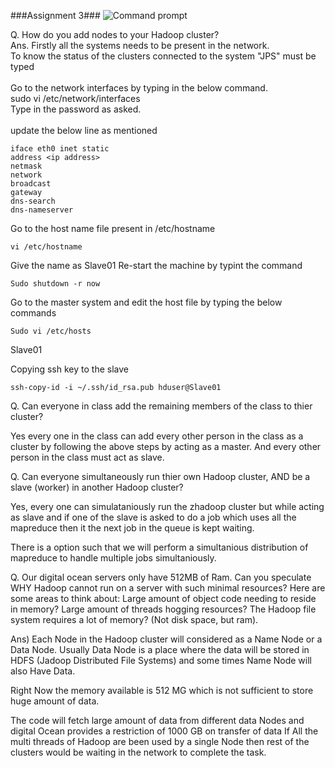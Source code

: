 ###Assignment 3###
![Command prompt](http://198.199.104.78/~kbadana/Hadoop.png)

Q. How do you add nodes to your Hadoop cluster?
<br>Ans. Firstly all the systems needs to be present in the network. <br>
To know the status of the clusters connected to the system "JPS" must be typed<br>
<br>
Go to the network interfaces by typing in the below command. <br>
sudo vi /etc/network/interfaces <br>
Type in the password as asked. <br>
<br>
update the below line as mentioned <br>
```
iface eth0 inet static 
address <ip address>
netmask
network
broadcast
gateway
dns-search
dns-nameserver
```

Go to the host name file present in /etc/hostname
<br>
```
vi /etc/hostname
```
Give the name as Slave01
Re-start the machine by typint the command
```
Sudo shutdown -r now
```
Go to the master system and edit the host file by typing the below commands

```
Sudo vi /etc/hosts
```
<IP Address> Slave01

Copying ssh key to the slave

```
ssh-copy-id -i ~/.ssh/id_rsa.pub hduser@Slave01
```


Q. Can everyone in class add the remaining members of the class to thier cluster?

Yes every one in the class can add every other person in the class as a cluster by following the above steps by acting as a master. And every other person in the class must act as slave.

Q. Can everyone simultaneously run thier own Hadoop cluster, AND be a slave (worker) in another Hadoop cluster?

Yes, every one can simulataniously run the zhadoop cluster but while acting as slave and if one of the slave is asked to do a job which uses all the mapreduce then it the next job in the queue is kept waiting.

There is a option such that we will perform a simultanious distribution of mapreduce to handle multiple jobs simultaniously.


Q. Our digital ocean servers only have 512MB of Ram. Can you speculate WHY Hadoop cannot run on a server with such minimal resources? Here are some areas to think about:
Large amount of object code needing to reside in memory?
Large amount of threads hogging resources?
The Hadoop file system requires a lot of memory? (Not disk space, but ram).

Ans) Each Node in the Hadoop cluster will considered as a Name Node or a Data Node. Usually Data Node is a place where the data will be stored in HDFS (Jadoop Distributed File Systems) and some times Name Node will also Have Data. 

Right Now the memory available is 512 MG which is not sufficient to store huge amount of data.

The code will fetch large amount of data from different data Nodes and digital Ocean provides a restriction of 1000 GB on transfer of data
If All the multi threads of Hadoop are been used by a single Node then rest of the clusters would be waiting in the network to complete the task.
